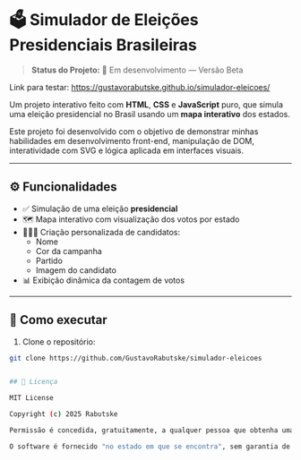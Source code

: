 # 🗳️ Simulador de Eleições Presidenciais Brasileiras

> **Status do Projeto:** 🚧 Em desenvolvimento — Versão Beta

Link para testar: https://gustavorabutske.github.io/simulador-eleicoes/

Um projeto interativo feito com **HTML**, **CSS** e **JavaScript** puro, que simula uma eleição presidencial no Brasil usando um **mapa interativo** dos estados.

Este projeto foi desenvolvido com o objetivo de demonstrar minhas habilidades em desenvolvimento front-end, manipulação de DOM, interatividade com SVG e lógica aplicada em interfaces visuais.

---

## ⚙️ Funcionalidades

- ✅ Simulação de uma eleição **presidencial**
- 🗺️ Mapa interativo com visualização dos votos por estado
- 🧑‍🤝‍🧑 Criação personalizada de candidatos:
  - Nome
  - Cor da campanha
  - Partido
  - Imagem do candidato
- 📊 Exibição dinâmica da contagem de votos

---

## 🚀 Como executar

1. Clone o repositório:

```bash
git clone https://github.com/GustavoRabutske/simulador-eleicoes


## 📄 Licença

MIT License

Copyright (c) 2025 Rabutske

Permissão é concedida, gratuitamente, a qualquer pessoa que obtenha uma cópia deste software e dos arquivos de documentação associados para usar, copiar, modificar, mesclar, publicar, distribuir, sublicenciar e/ou vender cópias do software, desde que o aviso de copyright e esta permissão sejam incluídos em todas as cópias ou partes substanciais do software.

O software é fornecido "no estado em que se encontra", sem garantia de qualquer tipo, expressa ou implícita, incluindo, mas não se limitando a garantias de comercialização, adequação a um propósito específico e não violação.

